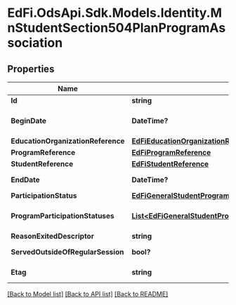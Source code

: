# EdFi.OdsApi.Sdk.Models.Identity.MnStudentSection504PlanProgramAssociation
## Properties

Name | Type | Description | Notes
------------ | ------------- | ------------- | -------------
**Id** | **string** |  | [optional] 
**BeginDate** | **DateTime?** | The earliest date the student is involved with the program. Typically, this is the date the student becomes eligible for the program. | 
**EducationOrganizationReference** | [**EdFiEducationOrganizationReference**](EdFiEducationOrganizationReference.md) |  | 
**ProgramReference** | [**EdFiProgramReference**](EdFiProgramReference.md) |  | 
**StudentReference** | [**EdFiStudentReference**](EdFiStudentReference.md) |  | 
**EndDate** | **DateTime?** | The month, day, and year on which the Student exited the Program or stopped receiving services. | [optional] 
**ParticipationStatus** | [**EdFiGeneralStudentProgramAssociationParticipationStatus**](EdFiGeneralStudentProgramAssociationParticipationStatus.md) |  | [optional] 
**ProgramParticipationStatuses** | [**List&lt;EdFiGeneralStudentProgramAssociationProgramParticipationStatus&gt;**](EdFiGeneralStudentProgramAssociationProgramParticipationStatus.md) | An unordered collection of generalStudentProgramAssociationProgramParticipationStatuses. The status of the student&#39;s program participation. | [optional] 
**ReasonExitedDescriptor** | **string** | The reason the child left the Program within a school or district. | [optional] 
**ServedOutsideOfRegularSession** | **bool?** | Indicates whether the Student received services during the summer session or between sessions. | [optional] 
**Etag** | **string** | A unique system-generated value that identifies the version of the resource. | [optional] 

[[Back to Model list]](../README.md#documentation-for-models) [[Back to API list]](../README.md#documentation-for-api-endpoints) [[Back to README]](../README.md)

